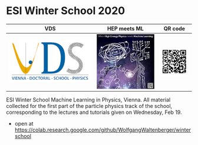 # ESI Winter School 2020

|     VDS         |      HEP meets ML        |     QR code           |
|-----------------|--------------------------|-----------------------|
| ![VDS](VDS.png) | ![HEPMeetsML](logo.jpeg) | ![qrcode](qrcode.png) |


ESI Winter School Machine Learning in Physics, Vienna.
All material collected for the first part of the particle physics track of the school,
corresponding to the lectures and tutorials given on Wednesday, Feb 19.

 * open at https://colab.research.google.com/github/WolfgangWaltenberger/winterschool
